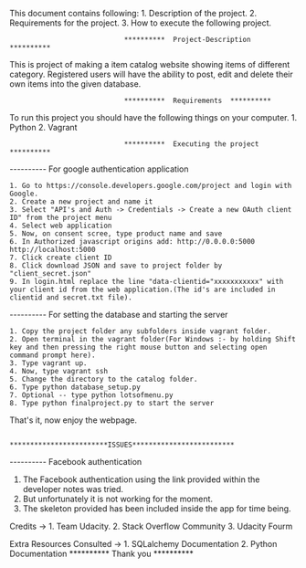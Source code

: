 This document contains following:
	1. Description of the project.
	2. Requirements for the project.
	3. How to execute the following project.


								**********  Project-Description  **********

This is project of making a item catalog website showing items of different category.
Registered users will have the ability to post, edit and delete their own items into the given database.


								**********  Requirements  **********

To run this project you should have the following things on your computer.
	1. Python
	2. Vagrant

								**********  Executing the project  **********

---------- For google authentication application

	1. Go to https://console.developers.google.com/project and login with Google.
	2. Create a new project and name it
	3. Select "API's and Auth -> Credentials -> Create a new OAuth client ID" from the project menu
	4. Select web application
	5. Now, on consent scree, type product name and save
	6. In Authorized javascript origins add: http://0.0.0.0:5000 http://localhost:5000
	7. Click create client ID
	8. Click download JSON and save to project folder by "client_secret.json"
	9. In login.html replace the line "data-clientid="xxxxxxxxxxx" with your client id from the web application.(The id's are included in clientid and secret.txt file).

---------- For setting the database and starting the server

	1. Copy the project folder any subfolders inside vagrant folder.
	2. Open terminal in the vagrant folder(For Windows :- by holding Shift key and then pressing the right mouse button and selecting open command prompt here).
	3. Type vagrant up.
	4. Now, type vagrant ssh
	5. Change the directory to the catalog folder.
	6. Type python database_setup.py
	7. Optional -- type python lotsofmenu.py
	8. Type python finalproject.py to start the server


That's it, now enjoy the webpage.

								************************ISSUES*************************

---------- Facebook authentication

1. The Facebook authentication using the link provided within the developer notes was tried.
2. But unfortunately it is not working for the moment.
3. The skeleton provided has been included inside the app for time being.

Credits ->
	1. Team Udacity.
	2. Stack Overflow Community
	3. Udacity Fourm

Extra Resources Consulted ->
	1. SQLalchemy Documentation
	2. Python Documentation
							 **********  Thank you  **********
